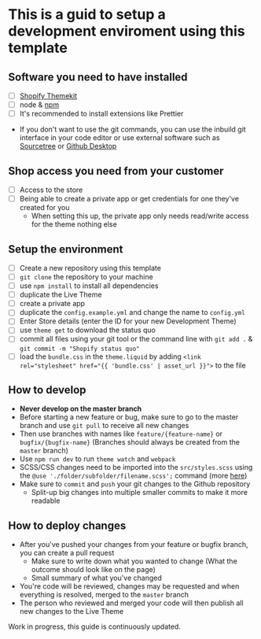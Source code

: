 # This is a guid to setup a development enviroment using this template

## Software you need to have installed

- [ ] [Shopify Themekit](https://shopify.dev/tools/theme-kit/getting-started)
- [ ] node & [npm](https://www.npmjs.com/get-npm)
- [ ] It's recommended to install extensions like Prettier
* If you don't want to use the git commands, you can use the inbuild git interface in your code editor or use external software such as [Sourcetree](https://www.sourcetreeapp.com/) or [Github Desktop](https://desktop.github.com/)

## Shop access you need from your customer

- [ ] Access to the store
- [ ] Being able to create a private app or get credentials for one they've created for you
  * When setting this up, the private app only needs read/write access for the theme nothing else

## Setup the environment

- [ ] Create a new repository using this template
- [ ] `git clone` the repository to your machine
- [ ] use `npm install` to install all dependencies
- [ ] duplicate the Live Theme
- [ ] create a private app
- [ ] duplicate the `config.example.yml` and change the name to `config.yml`
- [ ] Enter Store details (enter the ID for your new Development Theme)
- [ ] use `theme get` to download the status quo
- [ ] commit all files using your git tool or the command line with `git add .` & `git commit -m "Shopify status quo"`
- [ ] load the `bundle.css` in the `theme.liquid` by adding `<link rel="stylesheet" href="{{ 'bundle.css' | asset_url }}">` to the file

## How to develop

* **Never develop on the master branch**
* Before starting a new feature or bug, make sure to go to the master branch and use `git pull` to receive  all new changes
* Then use branches with names like `feature/{feature-name}` or `bugfix/{bugfix-name}` (Branches should always be created from the `master` branch)
* Use `npm run dev` to run `theme watch` and `webpack`
* SCSS/CSS changes need to be imported into the `src/styles.scss` using the `@use './folder/subfolder/filename.scss';` command (more [here](https://sass-lang.com/documentation/at-rules/use))
* Make sure to `commit` and `push` your git changes to the Github repository
  * Split-up big changes into multiple smaller commits to make it more readable

## How to deploy changes
* After you've pushed your changes from your feature  or bugfix branch, you can create a pull request
  * Make sure to write down what you wanted to change (What the outcome should look like on the page)
  * Small summary of what you've changed
* You're code will be reviewed, changes may be requested and when everything is resolved, merged to the `master` branch
* The person who reviewed and merged your code will then publish all new changes to the Live Theme


Work in progress, this guide is continuously updated.